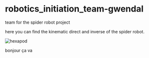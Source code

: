 # robotics_initiation_team-gwendal
team for the spider robot project

here you can find the kinematic direct and inverse of the spider robot.

![hexapod](https://user-images.githubusercontent.com/82094943/139660905-5f26ee78-0664-498c-998c-b32bfa6df795.jpg)


bonjour ça va
